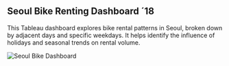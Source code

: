 ## Seoul Bike Renting Dashboard ´18

This Tableau dashboard explores bike rental patterns in Seoul, broken down by adjacent days and specific weekdays. It helps identify the influence of holidays and seasonal trends on rental volume.

![Seoul Bike Dashboard](assets/seoul-bike-dashboard.png)
